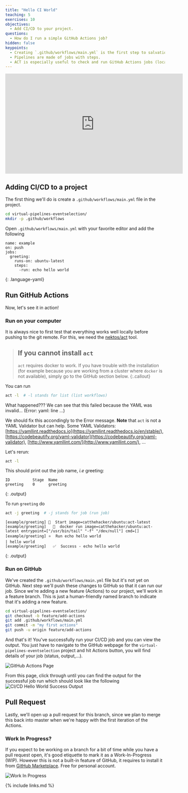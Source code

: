 ```yaml
---
title: "Hello CI World"
teaching: 5
exercises: 10
objectives:
  - Add CI/CD to your project.
questions:
  - How do I run a simple GitHub Actions job?
hidden: false
keypoints:
  - Creating `.github/workflows/main.yml` is the first step to salvation.
  - Pipelines are made of jobs with steps.
  - ACT is especially useful to check and run GitHub Actions jobs (locally) before pushing changes.
---
```

<iframe width="560" height="315" src="https://www.youtube.com/embed/iAOMjGiksUc" frameborder="0" allow="accelerometer; autoplay; clipboard-write; encrypted-media; gyroscope; picture-in-picture" allowfullscreen></iframe>

## Adding CI/CD to a project

The first thing we'll do is create a `.github/workflows/main.yml` file in the project.
```bash
cd virtual-pipelines-eventselection/
mkdir -p .github/workflows
```

Open `.github/workflows/main.yml` with your favorite editor and add the following
~~~
name: example
on: push
jobs:
  greeting:
    runs-on: ubuntu-latest
    steps:
      -run: echo hello world
~~~
{: .language-yaml}

## Run GitHub Actions

Now, let's see it in action!

### Run on your computer

It is always nice to first test that everything works well locally before
pushing to the git remote. For this, we need the [nektos/act](https://github.com/nektos/act) tool.

> ## If you cannot install `act`
> `act` requires docker to work. If you have trouble with the installation
> (for example because you are working from a cluster where `docker` is not
> available), simply go to the GitHub section below.
{:.callout}

You can run
```bash
act -l  # -l stands for list (list workflows)
```

What happened??? We can see that this failed because the YAML was invalid... (Error: yaml: line ...)

We should fix this accondingly to the Error message. **Note** that `act` is not a YAML Validator but can help. Some YAML Validators: [https://yamllint.readthedocs.io](https://yamllint.readthedocs.io/en/stable/), [https://codebeautify.org/yaml-validator](https://codebeautify.org/yaml-validator), [http://www.yamllint.com/](http://www.yamllint.com/), ...

Let's rerun:
```bash
act -l
```
This should print out the job name, *i.e* greeting:
<!--![Hello world list]({{site.baseurl}}/fig/act_list_greeting.png)-->

```
ID          Stage  Name
greeting    0      greeting
```
{: .output}

To run `greeting` do

```bash
act -j greeting  # -j stands for job (run job)
```

<!--![greeting job]({{site.baseurl}}/fig/act_run_greeting.png)-->
```
[example/greeting] 🚀  Start image=catthehacker/ubuntu:act-latest
[example/greeting]   🐳  docker run image=catthehacker/ubuntu:act-latest entrypoint=["/usr/bin/tail" "-f" "/dev/null"] cmd=[]
[example/greeting] ⭐  Run echo hello world
| hello world
[example/greeting]   ✅  Success - echo hello world
```
{: .output}

### Run on GitHub

We've created the `.github/workflows/main.yml` file but it's not yet on GitHub. Next step we'll push these changes to GitHub so that it can run our job.
Since we're adding a new feature (Actions) to our project, we'll work in a feature branch. This is just a human-friendly named branch to indicate that it's adding a new feature.

```bash
cd virtual-pipelines-eventselection/
git checkout -b feature/add-actions
git add .github/workflows/main.yml
git commit -m "my first actions"
git push -u origin feature/add-actions
```

And that's it! You've successfully run your CI/CD job and you can view the output. You just have to navigate to the GitHub webpage for the `virtual-pipelines-eventselection` project and hit Actions button, you will find details of your job (status, output,...).

![GitHub Actions Page]({{site.baseurl}}/fig/actions_commits_page.png)

From this page, click through until you can find the output for the successful job run which should look like the following
![CI/CD Hello World Success Output]({{site.baseurl}}/fig/actions_first_ci-cd_success.png)


## Pull Request

Lastly, we'll open up a pull request for this branch, since we plan to merge this back into master when we're happy with the first iteration of the Actions.

### Work In Progress?

If you expect to be working on a branch for a bit of time while you have a pull request open, it's good etiquette to mark it as a Work-In-Progress (WIP). However this is not a built-in feature of GitHub, it requires to install it from [GitHub Marketplace](https://github.com/marketplace/wip). Free for personal account.

![Work In Progress](https://raw.githubusercontent.com/wip/app/master/assets/wip.gif)


{% include links.md %}
